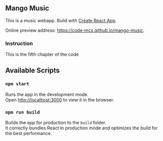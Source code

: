 ## Mango Music

This is a music webapp. Build with [Create React App](https://github.com/facebookincubator/create-react-app).

Online preview address: https://code-mcx.github.io/mango-music.

### Instruction
This is the fifth chapter of the code

## Available Scripts

### `npm start`

Runs the app in the development mode.<br>
Open [http://localhost:3000](http://localhost:3000) to view it in the browser.

### `npm run build`

Builds the app for production to the `build` folder.<br>
It correctly bundles React in production mode and optimizes the build for the best performance.
